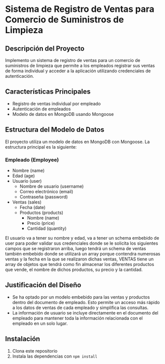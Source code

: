 # Sistema de Registro de Ventas para Comercio de Suministros de Limpieza

## Descripción del Proyecto

Implemento un sistema de registro de ventas para un comercio de suministros de limpieza que permite a los empleados registrar sus ventas de forma individual y acceder a la aplicación utilizando credenciales de autenticación.

## Características Principales

- Registro de ventas individual por empleado
- Autenticación de empleados
- Modelo de datos en MongoDB usando Mongoose

## Estructura del Modelo de Datos

El proyecto utiliza un modelo de datos en MongoDB con Mongoose. La estructura principal es la siguiente:

### Empleado (Employee)
- Nombre (name)
- Edad (age)
- Usuario (user)
  - Nombre de usuario (username)
  - Correo electrónico (email)
  - Contraseña (password)
- Ventas (sales)
  - Fecha (date)
  - Productos (products)
    - Nombre (name)
    - Precio (price)
    - Cantidad (quantity)
    
El usuario va a tener su nombre y edad, va a tener un schema embebido de user para poder validar sus credenciales donde se le solicita los siguientes campos que se registraron arriba, luego tendrá un schema de ventas también embebido donde se utilizará un array porque contendra numerosas ventas y la fecha en la que se realizaron dichas ventas, VENTAS tiene un array de objetos que tendrá como fin almacenar los diferentes productos que vende, el nombre de dichos productos, su precio y la cantidad.

## Justificación del Diseño

- Se ha optado por un modelo embebido para las ventas y productos dentro del documento de empleado. Esto permite un acceso más rápido a los datos de ventas de cada empleado y simplifica las consultas.
- La información de usuario se incluye directamente en el documento del empleado para mantener toda la información relacionada con el empleado en un solo lugar.

## Instalación

1. Clona este repositorio
2. Instala las dependencias con `npm install`